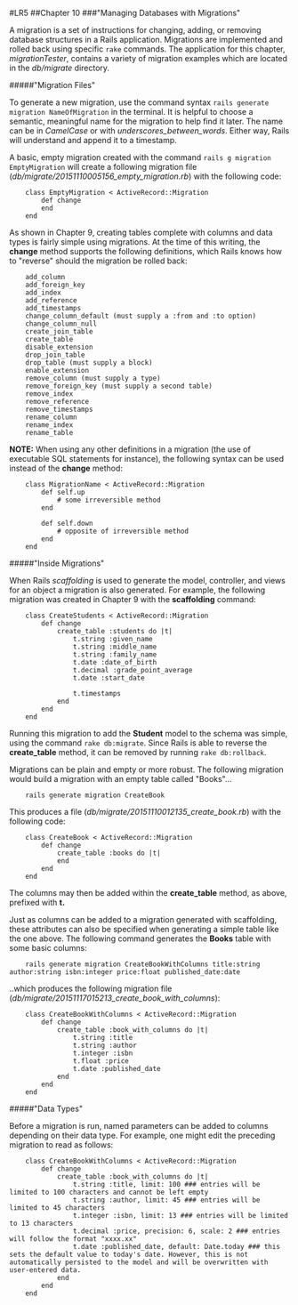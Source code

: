 #LR5
##Chapter 10
###"Managing Databases with Migrations"

A migration is a set of instructions for changing, adding, or removing database structures in a Rails application. Migrations are implemented and rolled back using specific `rake` commands. The application for this chapter, *migrationTester*, contains a variety of migration examples which are located in the *db/migrate* directory.

#####"Migration Files"

To generate a new migration, use the command syntax `rails generate migration NameOfMigration` in the terminal. It is helpful to choose a semantic, meaningful name for the migration to help find it later. The name can be in *CamelCase* or with *underscores_between_words*. Either way, Rails will understand and append it to a timestamp. 

A basic, empty migration created with the command `rails g migration EmptyMigration` will create a following migration file (*db/migrate/20151110005156_empty_migration.rb*) with the following code:

		class EmptyMigration < ActiveRecord::Migration
			def change
			end
		end

As shown in Chapter 9, creating tables complete with columns and data types is fairly simple using migrations. At the time of this writing, the **change** method supports the following definitions, which Rails knows how to "reverse" should the migration be rolled back:

		add_column
		add_foreign_key
		add_index
		add_reference
		add_timestamps
		change_column_default (must supply a :from and :to option)
		change_column_null
		create_join_table
		create_table
		disable_extension
		drop_join_table
		drop_table (must supply a block)
		enable_extension
		remove_column (must supply a type)
		remove_foreign_key (must supply a second table)
		remove_index
		remove_reference
		remove_timestamps
		rename_column
		rename_index
		rename_table

**NOTE:** When using any other definitions in a migration (the use of executable SQL statements for instance), the following syntax can be used instead of the **change** method:

		class MigrationName < ActiveRecord::Migration
			def self.up
				# some irreversible method
			end

			def self.down
				# opposite of irreversible method
			end
		end

#####"Inside Migrations"

When Rails *scaffolding* is used to generate the model, controller, and views for an object a migration is also generated. For example, the following migration was created in Chapter 9 with the **scaffolding** command:

		class CreateStudents < ActiveRecord::Migration
			def change
				create_table :students do |t|
					t.string :given_name
					t.string :middle_name
					t.string :family_name
					t.date :date_of_birth
					t.decimal :grade_point_average
					t.date :start_date

					t.timestamps
				end
			end
		end

Running this migration to add the **Student** model to the schema was simple, using the command `rake db:migrate`. Since Rails is able to reverse the **create_table** method, it can be removed by running `rake db:rollback`.

Migrations can be plain and empty or more robust. The following migration would build a migration with an empty table called "Books"...

		rails generate migration CreateBook

This produces a file (*db/migrate/20151110012135_create_book.rb*) with the following code:

		class CreateBook < ActiveRecord::Migration
			def change
				create_table :books do |t|
				end
			end
		end

The columns may then be added within the **create_table** method, as above, prefixed with **t.**

Just as columns can be added to a migration generated with scaffolding, these attributes can also be specified when generating a simple table like the one above. The following command generates the **Books** table with some basic columns:

		rails generate migration CreateBookWithColumns title:string author:string isbn:integer price:float published_date:date

..which produces the following migration file (*db/migrate/20151117015213_create_book_with_columns*):

		class CreateBookWithColumns < ActiveRecord::Migration
			def change
				create_table :book_with_columns do |t|
					t.string :title
					t.string :author
					t.integer :isbn
					t.float :price
					t.date :published_date
				end
			end
		end

#####"Data Types"

Before a migration is run, named parameters can be added to columns depending on their data type. For example, one might edit the preceding migration to read as follows:

		class CreateBookWithColumns < ActiveRecord::Migration
			def change
				create_table :book_with_columns do |t|
					t.string :title, limit: 100 ### entries will be limited to 100 characters and cannot be left empty
					t.string :author, limit: 45 ### entries will be limited to 45 characters
					t.integer :isbn, limit: 13 ### entries will be limited to 13 characters
					t.decimal :price, precision: 6, scale: 2 ### entries will follow the format "xxxx.xx"
					t.date :published_date, default: Date.today ### this sets the default value to today's date. However, this is not automatically persisted to the model and will be overwritten with user-entered data.
				end
			end
		end


		